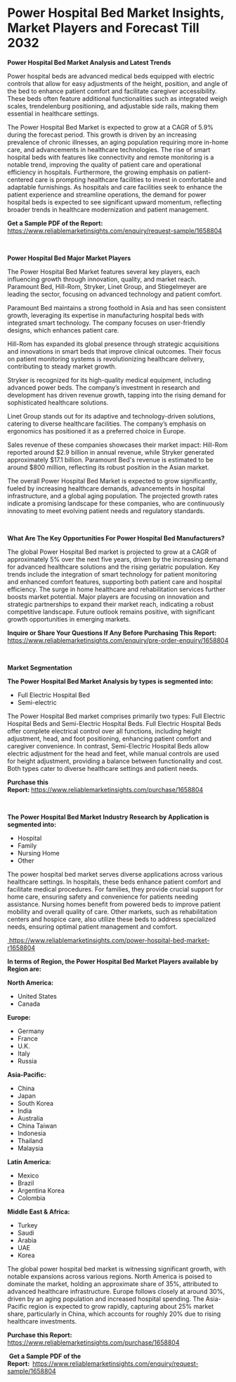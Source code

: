 <p><h1>Power Hospital Bed Market Insights, Market Players and Forecast Till 2032</h1></p><p><strong>Power Hospital Bed Market Analysis and Latest Trends</strong></p>
<p><p>Power hospital beds are advanced medical beds equipped with electric controls that allow for easy adjustments of the height, position, and angle of the bed to enhance patient comfort and facilitate caregiver accessibility. These beds often feature additional functionalities such as integrated weigh scales, trendelenburg positioning, and adjustable side rails, making them essential in healthcare settings.</p><p>The Power Hospital Bed Market is expected to grow at a CAGR of 5.9% during the forecast period. This growth is driven by an increasing prevalence of chronic illnesses, an aging population requiring more in-home care, and advancements in healthcare technologies. The rise of smart hospital beds with features like connectivity and remote monitoring is a notable trend, improving the quality of patient care and operational efficiency in hospitals. Furthermore, the growing emphasis on patient-centered care is prompting healthcare facilities to invest in comfortable and adaptable furnishings. As hospitals and care facilities seek to enhance the patient experience and streamline operations, the demand for power hospital beds is expected to see significant upward momentum, reflecting broader trends in healthcare modernization and patient management.</p></p>
<p><strong>Get a Sample PDF of the Report:&nbsp;</strong> <a href="https://www.reliablemarketinsights.com/enquiry/request-sample/1658804?utm_campaign=2606&utm_medium=2&utm_source=Github&utm_content=ia&utm_term=13042025&utm_id=power-hospital-bed">https://www.reliablemarketinsights.com/enquiry/request-sample/1658804</a></p>
<p>&nbsp;</p>
<p><strong>Power Hospital Bed Major Market Players</strong></p>
<p><p>The Power Hospital Bed Market features several key players, each influencing growth through innovation, quality, and market reach. Paramount Bed, Hill-Rom, Stryker, Linet Group, and Stiegelmeyer are leading the sector, focusing on advanced technology and patient comfort.</p><p>Paramount Bed maintains a strong foothold in Asia and has seen consistent growth, leveraging its expertise in manufacturing hospital beds with integrated smart technology. The company focuses on user-friendly designs, which enhances patient care.</p><p>Hill-Rom has expanded its global presence through strategic acquisitions and innovations in smart beds that improve clinical outcomes. Their focus on patient monitoring systems is revolutionizing healthcare delivery, contributing to steady market growth.</p><p>Stryker is recognized for its high-quality medical equipment, including advanced power beds. The company’s investment in research and development has driven revenue growth, tapping into the rising demand for sophisticated healthcare solutions.</p><p>Linet Group stands out for its adaptive and technology-driven solutions, catering to diverse healthcare facilities. The company’s emphasis on ergonomics has positioned it as a preferred choice in Europe.</p><p>Sales revenue of these companies showcases their market impact: Hill-Rom reported around $2.9 billion in annual revenue, while Stryker generated approximately $17.1 billion. Paramount Bed's revenue is estimated to be around $800 million, reflecting its robust position in the Asian market.</p><p>The overall Power Hospital Bed Market is expected to grow significantly, fueled by increasing healthcare demands, advancements in hospital infrastructure, and a global aging population. The projected growth rates indicate a promising landscape for these companies, who are continuously innovating to meet evolving patient needs and regulatory standards.</p></p>
<p>&nbsp;</p>
<p><strong>What Are The Key Opportunities For Power Hospital Bed Manufacturers?</strong></p>
<p><p>The global Power Hospital Bed market is projected to grow at a CAGR of approximately 5% over the next five years, driven by the increasing demand for advanced healthcare solutions and the rising geriatric population. Key trends include the integration of smart technology for patient monitoring and enhanced comfort features, supporting both patient care and hospital efficiency. The surge in home healthcare and rehabilitation services further boosts market potential. Major players are focusing on innovation and strategic partnerships to expand their market reach, indicating a robust competitive landscape. Future outlook remains positive, with significant growth opportunities in emerging markets.</p></p>
<p><strong>Inquire or Share Your Questions If Any Before Purchasing This Report:</strong> <a href="https://www.reliablemarketinsights.com/enquiry/pre-order-enquiry/1658804?utm_campaign=2606&utm_medium=2&utm_source=Github&utm_content=ia&utm_term=13042025&utm_id=power-hospital-bed">https://www.reliablemarketinsights.com/enquiry/pre-order-enquiry/1658804</a></p>
<p>&nbsp;</p>
<p><strong>Market Segmentation</strong></p>
<p><strong>The Power Hospital Bed Market Analysis by types is segmented into:</strong></p>
<p><ul><li>Full Electric Hospital Bed</li><li>Semi-electric</li></ul></p>
<p><p>The Power Hospital Bed market comprises primarily two types: Full Electric Hospital Beds and Semi-Electric Hospital Beds. Full Electric Hospital Beds offer complete electrical control over all functions, including height adjustment, head, and foot positioning, enhancing patient comfort and caregiver convenience. In contrast, Semi-Electric Hospital Beds allow electric adjustment for the head and feet, while manual controls are used for height adjustment, providing a balance between functionality and cost. Both types cater to diverse healthcare settings and patient needs.</p></p>
<p><strong>Purchase this Report:&nbsp;</strong><a href="https://www.reliablemarketinsights.com/purchase/1658804?utm_campaign=2606&utm_medium=2&utm_source=Github&utm_content=ia&utm_term=13042025&utm_id=power-hospital-bed">https://www.reliablemarketinsights.com/purchase/1658804</a></p>
<p>&nbsp;</p>
<p><strong>The Power Hospital Bed Market Industry Research by Application is segmented into:</strong></p>
<p><ul><li>Hospital</li><li>Family</li><li>Nursing Home</li><li>Other</li></ul></p>
<p><p>The power hospital bed market serves diverse applications across various healthcare settings. In hospitals, these beds enhance patient comfort and facilitate medical procedures. For families, they provide crucial support for home care, ensuring safety and convenience for patients needing assistance. Nursing homes benefit from powered beds to improve patient mobility and overall quality of care. Other markets, such as rehabilitation centers and hospice care, also utilize these beds to address specialized needs, ensuring optimal patient management and comfort.</p></p>
<p><a href="https://www.reliablemarketinsights.com/power-hospital-bed-market-r1658804?utm_campaign=2606&utm_medium=2&utm_source=Github&utm_content=ia&utm_term=13042025&utm_id=power-hospital-bed">&nbsp;https://www.reliablemarketinsights.com/power-hospital-bed-market-r1658804</a></p>
<p><strong>In terms of Region, the Power Hospital Bed Market Players available by Region are:</strong></p>
<p>
    <p> <strong> North America: </strong>
        <ul>
            <li>United States</li>
            <li>Canada</li>
        </ul>
        </p> 
    <p> <strong> Europe: </strong>
        <ul>
            <li>Germany</li>
            <li>France</li>
            <li>U.K.</li>
            <li>Italy</li>
            <li>Russia</li>
        </ul>
        </p> 
    <p> <strong> Asia-Pacific: </strong>
        <ul>
            <li>China</li>
            <li>Japan</li>
            <li>South Korea</li>
            <li>India</li>
            <li>Australia</li>
            <li>China Taiwan</li>
            <li>Indonesia</li>
            <li>Thailand</li>
            <li>Malaysia</li>
        </ul>
        </p> 
    <p> <strong> Latin America: </strong>
        <ul>
            <li>Mexico</li>
            <li>Brazil</li>
            <li>Argentina Korea</li>
            <li>Colombia</li>
        </ul>
        </p> 
    <p> <strong> Middle East & Africa: </strong>
        <ul>
            <li>Turkey</li>
            <li>Saudi</li>
            <li>Arabia</li>
            <li>UAE</li>
            <li>Korea</li>
        </ul>
    </p>
    </p>
<p><p>The global power hospital bed market is witnessing significant growth, with notable expansions across various regions. North America is poised to dominate the market, holding an approximate share of 35%, attributed to advanced healthcare infrastructure. Europe follows closely at around 30%, driven by an aging population and increased hospital spending. The Asia-Pacific region is expected to grow rapidly, capturing about 25% market share, particularly in China, which accounts for roughly 20% due to rising healthcare investments.</p></p>
<p><strong>Purchase this Report: </strong><a href="https://www.reliablemarketinsights.com/purchase/1658804?utm_campaign=2606&utm_medium=2&utm_source=Github&utm_content=ia&utm_term=13042025&utm_id=power-hospital-bed">https://www.reliablemarketinsights.com/purchase/1658804</a></p>
<p>&nbsp;<strong>Get a Sample PDF of the Report:&nbsp;&nbsp;</strong><a href="https://www.reliablemarketinsights.com/enquiry/request-sample/1658804?utm_campaign=2606&utm_medium=2&utm_source=Github&utm_content=ia&utm_term=13042025&utm_id=power-hospital-bed">https://www.reliablemarketinsights.com/enquiry/request-sample/1658804</a></p>
<p><strong></strong></p>
<p><p></p><p></p><p></p></p>